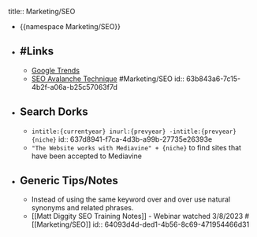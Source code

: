 title:: Marketing/SEO

- {{namespace Marketing/SEO}}
- ## #Links
	- [Google Trends](https://trends.google.com/)
	- [SEO Avalanche Technique](https://www.buildersociety.com/threads/seo-avalanche-technique-ranking-with-no-resources.5114/) #Marketing/SEO
	  id:: 63b843a6-7c15-4b2f-a06a-b25c57063f7d
- ## Search Dorks
	- `intitle:{currentyear} inurl:{prevyear} -intitle:{prevyear} {niche}`
	  id:: 637d8941-f7ca-4d3b-a99b-27735e26393e
	- `"The Website works with Mediavine" + {niche}` to find sites that have been accepted to Mediavine
- ## Generic Tips/Notes
	- Instead of using the same keyword over and over use natural synonyms and related phrases.
	- [[Matt Diggity SEO Training Notes]] - Webinar watched 3/8/2023 #[[Marketing/SEO]]
	  id:: 64093d4d-ded1-4b56-8c69-471954466d31